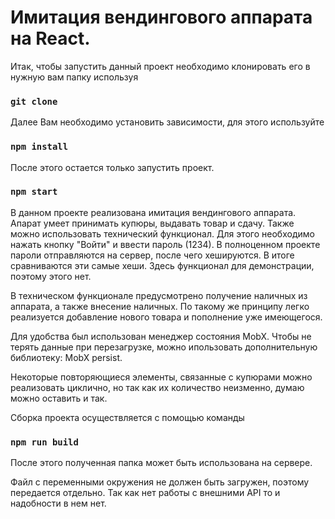 # Имитация вендингового аппарата на React.

Итак, чтобы запустить данный проект необходимо клонировать его в нужную вам папку используя 
### `git clone`

Далее Вам необходимо установить зависимости, для этого используйте
### `npm install`

После этого остается только запустить проект.
### `npm start`

В данном проекте реализована имитация вендингового аппарата. Апарат умеет принимать купюры, выдавать товар и сдачу.
Также можно использовать технический функционал. Для этого необходимо нажать кнопку "Войти" и ввести пароль (1234).
В полноценном проекте пароли отправляются на сервер, после чего хешируются. В итоге сравниваются эти самые хеши.
Здесь функционал для демонстрации, поэтому этого нет.

В техническом функционале предусмотрено получение наличных из аппарата, а также внесение наличных.
По такому же принципу легко реализуется добавление нового товара и пополнение уже имеющегося.

Для удобства был использован менеджер состояния MobX.
Чтобы не терять данные при перезагрузке, можно ипользовать дополнительную библиотеку: MobX persist.

Некоторые повторяющиеся элементы, связанные с купюрами можно реализовать циклично, но так как их количество неизменно, думаю можно оставить и так.

Сборка проекта осуществляется с помощью команды 
### `npm run build`

После этого полученная папка может быть использована на сервере.

Файл с переменными окружения не должен быть загружен, поэтому передается отдельно. Так как нет работы с внешними API то и надобности в нем нет.